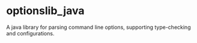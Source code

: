 # optionslib_java
A java library for parsing command line options, supporting type-checking and configurations.

